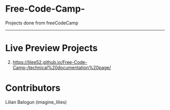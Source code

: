 # Free-Code-Camp-
Projects done from freeCodeCamp

---

# Live Preview Projects

2. https://lilee52.github.io/Free-Code-Camp-/technical%20documentation%20page/

# Contributors
Lilian Balogun (imagine_lilies)


